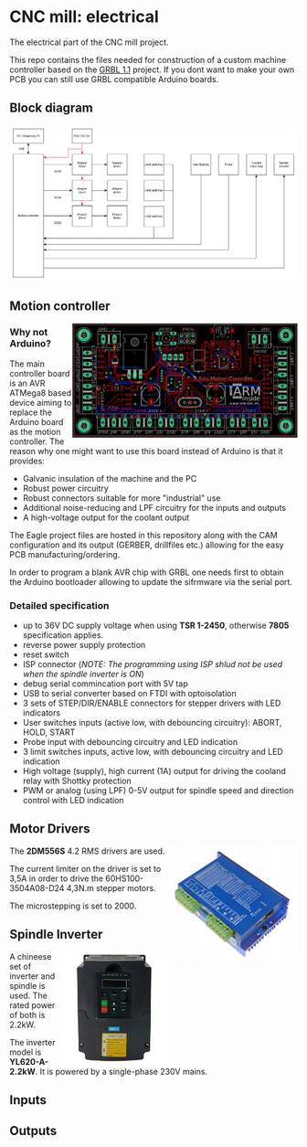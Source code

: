 # CNC mill: electrical
The electrical part of the CNC mill project.

This repo contains the files needed for construction of a custom machine controller based on the [GRBL 1.1](https://github.com/gnea/grbl) project. If you dont want to make your own PCB you can still use GRBL compatible Arduino boards.

## Block diagram
![diagram1](./Images/diagram1.png)

## Motion controller
<img align="right" height="200" src="./Images/pcb.PNG">

### Why not Arduino?
The main controller board is an AVR ATMega8 based device aiming to replace the Arduino board as the motion controller. The reason why one might want to use this board instead of Arduino is that it provides:
* Galvanic insulation of the machine and the PC
* Robust power circuitry
* Robust connectors suitable for more "industrial" use
* Additional noise-reducing and LPF circuitry for the inputs and outputs
* A high-voltage output for the coolant output

The Eagle project files are hosted in this repository along with the CAM configuration and its output (GERBER, drillfiles etc.) allowing for the easy PCB manufacturing/ordering.

In order to program a blank AVR chip with GRBL one needs first to obtain the Arduino bootloader allowing to update the sifrmware via the serial port.

### Detailed specification
* up to 36V DC supply voltage when using **TSR 1-2450**, otherwise **7805** specification applies.
* reverse power supply protection
* reset switch
* ISP connector (*NOTE: The programming using ISP shlud not be used when the spindle inverter is ON*)
* debug serial commincation port with 5V tap
* USB to serial converter based on FTDI with optoisolation
* 3 sets of STEP/DIR/ENABLE connectors for stepper drivers with LED indicators
* User switches inputs (active low, with debouncing circuitry): ABORT, HOLD, START
* Probe input with debouncing circuitry and LED indication
* 3 limit switches inputs, active low, with debouncing circuitry and LED indication
* High voltage (supply), high current (1A) output for driving the cooland relay with Shottky protection
* PWM or analog (using LPF) 0-5V output for spindle speed and direction control with LED indication



## Motor Drivers
<img align="right" height="200" src="./Images/driver1.PNG">

The **2DM556S** 4.2 RMS drivers are used.

The current limiter on the driver is set to 3,5A in order to drive the 60HS100-3504A08-D24 4,3N.m stepper motors.

The microstepping is set to 2000.

## Spindle Inverter
<img align="right" height="200" src="./Images/inverter2k2.jpg">

A chineese set of inverter and spindle is used. The rated power of both is 2.2kW.

The inverter model is **YL620-A-2.2kW**. It is powered by a single-phase 230V mains.

## Inputs

## Outputs
